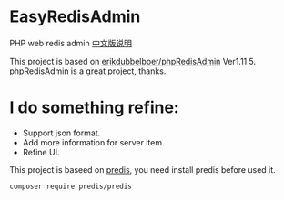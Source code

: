 # EasyRedisAdmin
PHP web redis admin [中文版说明](./README-CN.md)

This project is based on [erikdubbelboer/phpRedisAdmin](https://github.com/ErikDubbelboer/phpRedisAdmin) Ver1.11.5. phpRedisAdmin is a great project, thanks.

I do something refine:
====
* Support json format.
* Add more information for server item.
* Refine UI.

This project is baseed on [predis](https://github.com/nrk/predis), you need install predis before used it.
```
composer require predis/predis
```